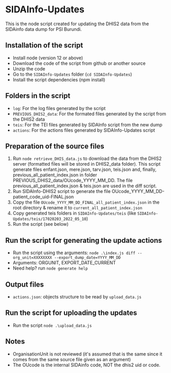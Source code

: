 # SIDAInfo-Updates
This is the node script created for updating the DHIS2 data from the SIDAinfo data dump for PSI Burundi.

## Installation of the script
- Install node (version 12 or above)
- Download the code of the script from github or another source
- Unzip the code
- Go to the ```SIDAInfo-Updates``` folder (```cd SIDAInfo-Updates```)
- Install the script dependencies (npm install)

## Folders in the script
- ```log```: For the log files generated by the script
- ```PREVIOUS_DHIS2_data```: For the formated files generated by the script from the DHIS2 data 
- ```teis```: For the TEI files generated by SIDAInfo script from the new dump
- ```actions```: For the actions files generated by SIDAInfo-Updates script

## Preparation of the source files
1. Run ```node retrieve_DHIS_data.js``` to download the data from the DHIS2 server (formatted files will be stored in DHIS2_data folder). This script generate files enfant.json, mere.json, tarv.json, teis.json and, finally, previous_all_patient_index.json in folder PREVIOUS_DHIS2_data/OUcode_YYYY_MM_DD. The file previous_all_patient_index.json & teis.json are used in the diff script.
2. Run SIDAInfo-DHIS2 script to generate the file OUcode_YYYY_MM_DD-patient_code_uid-FINAL.json
3. Copy the file ```OUcode_YYYY_MM_DD_FINAL_all_patient_index.json``` in the root directory & rename it to ```current_all_patient_index.json```
4. Copy generated teis folders in ```SIDAInfo-Updates/teis``` (like ```SIDAInfo-Updates/teis/17020203_2022_05_10```)
5. Run the script (see below)

## Run the script for generating the update actions
- Run the script using the arguments: ```node .\index.js diff --org_unit=XXXXXXXX --export_dump_date=YYYY_MM_DD```
- Arguments: ORGUNIT, EXPORT_DATE_CURRENT
- Need help? run ```node generate help```

## Output files
- ```actions.json```: objects structure to be read by ```upload_data.js```

## Run the script for uploading the updates
- Run the script ```node .\upload_data.js```

## Notes
- OrganisationUnit is not reviewed (it's assumed that is the same since it comes from the same source file given as an argument)
- The OUcode is the internal SIDAinfo code, NOT the dhis2 uid or code.
